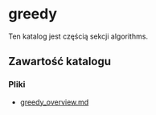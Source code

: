 # greedy

Ten katalog jest częścią sekcji algorithms.

## Zawartość katalogu

### Pliki

- [greedy_overview.md](greedy_overview.md)

